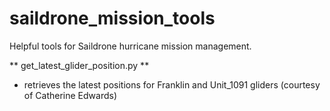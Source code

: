 # saildrone_mission_tools
Helpful tools for Saildrone hurricane mission management.


** get_latest_glider_position.py **
- retrieves the latest positions for Franklin and Unit_1091 gliders (courtesy of Catherine Edwards)